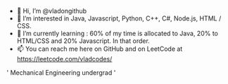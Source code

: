 - 👋 Hi, I’m @vladongithub
- 👀 I’m interested in Java, Javascript, Python, C++, C#, Node.js, HTML / CSS.
- 🌱 I’m currently learning : 60% of my time is allocated to Java, 20% to HTML/CSS and 20% Javascript. In that order.
- 📫 You can reach me here on GitHub and on LeetCode at https://leetcode.com/vladcodes/

' Mechanical Engineering undergrad '
<!---
vladongithub/vladongithub is a ✨ special ✨ repository because its `README.md` (this file) appears on your GitHub profile.
You can click the Preview link to take a look at your changes.
--->
